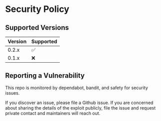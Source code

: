 # Security Policy

## Supported Versions

| Version | Supported          |
| ------- | ------------------ |
| 0.2.x   | :white_check_mark: |
| 0.1.x   | :x:                |

## Reporting a Vulnerability

This repo is monitored by dependabot, bandit, and safety for security issues.

If you discover an issue, please file a Github issue. If you are concerned
about sharing the details of the exploit publicly, file the issue and request
private contact and maintainers will reach out.
